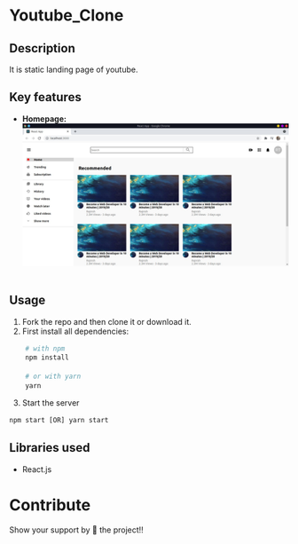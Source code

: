 # Youtube_Clone

## Description 
It is static landing page of youtube.

## Key features
- **Homepage:**
![homepage](https://github.com/rajnish1999/youtube_clone/blob/master/public/Landing_Page.jpeg)
<br><br>

## Usage
1. Fork the repo and then clone it or download it.
2. First install all dependencies:
```bash
    # with npm
    npm install
    
    # or with yarn
    yarn
 ```
3. Start the server
```javascript
npm start [OR] yarn start
```
## Libraries used
- React.js

# Contribute
Show your support by 🌟 the project!!




